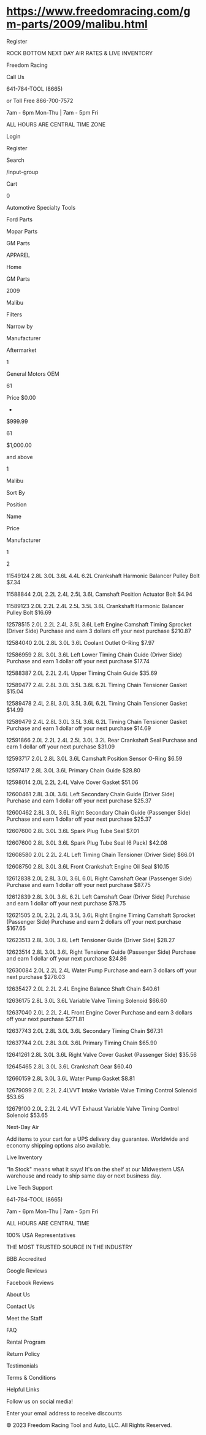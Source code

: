 # https://www.freedomracing.com/gm-parts/2009/malibu.html

Register

ROCK BOTTOM NEXT DAY AIR RATES & LIVE INVENTORY

Freedom Racing

Call Us

641-784-TOOL (8665)

or Toll Free 866-700-7572

7am - 6pm Mon-Thu | 7am - 5pm Fri

ALL HOURS ARE CENTRAL TIME ZONE

Login

Register

Search

/input-group

Cart

0

Automotive Specialty Tools

Ford Parts

Mopar Parts

GM Parts

APPAREL

Home

GM Parts

2009

Malibu

Filters

Narrow by

Manufacturer

Aftermarket

1

General Motors OEM

61

Price
$0.00

-
$999.99

61

$1,000.00

and above

1

Malibu

Sort By

Position

Name

Price

Manufacturer

1

2

11549124 2.8L 3.0L 3.6L 4.4L 6.2L Crankshaft Harmonic Balancer Pulley Bolt
$7.34

11588844 2.0L 2.2L 2.4L 2.5L 3.6L Camshaft Position Actuator Bolt
$4.94

11589123 2.0L 2.2L 2.4L 2.5L 3.5L 3.6L Crankshaft Harmonic Balancer Pulley Bolt
$16.69

12578515 2.0L 2.2L 2.4L 3.5L 3.6L Left Engine Camshaft Timing Sprocket (Driver Side)
Purchase and earn 3 dollars off your next purchase
$210.87

12584040 2.0L 2.8L 3.0L 3.6L Coolant Outlet O-Ring
$7.97

12586959 2.8L 3.0L 3.6L Left Lower Timing Chain Guide (Driver Side)
Purchase and earn 1 dollar off your next purchase
$17.74

12588387 2.0L 2.2L 2.4L Upper Timing Chain Guide
$35.69

12589477 2.4L 2.8L 3.0L 3.5L 3.6L 6.2L Timing Chain Tensioner Gasket
$15.04

12589478 2.4L 2.8L 3.0L 3.5L 3.6L 6.2L Timing Chain Tensioner Gasket
$14.99

12589479 2.4L 2.8L 3.0L 3.5L 3.6L 6.2L Timing Chain Tensioner Gasket
Purchase and earn 1 dollar off your next purchase
$14.69

12591866 2.0L 2.2L 2.4L 2.5L 3.0L 3.2L Rear Crankshaft Seal
Purchase and earn 1 dollar off your next purchase
$31.09

12593717 2.0L 2.8L 3.0L 3.6L Camshaft Position Sensor O-Ring
$6.59

12597417 2.8L 3.0L 3.6L Primary Chain Guide
$28.80

12598014 2.0L 2.2L 2.4L Valve Cover Gasket
$51.06

12600461 2.8L 3.0L 3.6L Left Secondary Chain Guide (Driver Side)
Purchase and earn 1 dollar off your next purchase
$25.37

12600462 2.8L 3.0L 3.6L Right Secondary Chain Guide (Passenger Side)
Purchase and earn 1 dollar off your next purchase
$25.37

12607600 2.8L 3.0L 3.6L Spark Plug Tube Seal
$7.01

12607600 2.8L 3.0L 3.6L Spark Plug Tube Seal (6 Pack)
$42.08

12608580 2.0L 2.2L 2.4L Left Timing Chain Tensioner (Driver Side)
$66.01

12608750 2.8L 3.0L 3.6L Front Crankshaft Engine Oil Seal
$10.15

12612838 2.0L 2.8L 3.0L 3.6L 6.0L Right Camshaft Gear (Passenger Side)
Purchase and earn 1 dollar off your next purchase
$87.75

12612839 2.8L 3.0L 3.6L 6.2L Left Camshaft Gear (Driver Side)
Purchase and earn 1 dollar off your next purchase
$78.75

12621505 2.0L 2.2L 2.4L 3.5L 3.6L Right Engine Timing Camshaft Sprocket (Passenger Side)
Purchase and earn 2 dollars off your next purchase
$167.65

12623513 2.8L 3.0L 3.6L Left Tensioner Guide (Driver Side)
$28.27

12623514 2.8L 3.0L 3.6L Right Tensioner Guide (Passenger Side)
Purchase and earn 1 dollar off your next purchase
$24.86

12630084 2.0L 2.2L 2.4L Water Pump
Purchase and earn 3 dollars off your next purchase
$278.03

12635427 2.0L 2.2L 2.4L Engine Balance Shaft Chain
$40.61

12636175 2.8L 3.0L 3.6L Variable Valve Timing Solenoid
$66.60

12637040 2.0L 2.2L 2.4L Front Engine Cover
Purchase and earn 3 dollars off your next purchase
$271.81

12637743 2.0L 2.8L 3.0L 3.6L Secondary Timing Chain
$67.31

12637744 2.0L 2.8L 3.0L 3.6L Primary Timing Chain
$65.90

12641261 2.8L 3.0L 3.6L Right Valve Cover Gasket (Passenger Side)
$35.56

12645465 2.8L 3.0L 3.6L Crankshaft Gear
$60.40

12660159 2.8L 3.0L 3.6L Water Pump Gasket
$8.81

12679099 2.0L 2.2L 2.4LVVT Intake Variable Valve Timing Control Solenoid
$53.65

12679100 2.0L 2.2L 2.4L VVT Exhaust Variable Valve Timing Control Solenoid
$53.65

<div class="toolbar-bottom">

</div>

Next-Day Air

Add items to your cart for a UPS delivery day guarantee. Worldwide and economy shipping options also available.

Live Inventory

"In Stock" means what it says! It's on the shelf at our Midwestern USA warehouse and ready to ship same day or next business day.

Live Tech Support

641-784-TOOL (8665)

7am - 6pm Mon-Thu | 7am - 5pm Fri

ALL HOURS ARE CENTRAL TIME

100% USA Representatives

THE MOST TRUSTED SOURCE IN THE INDUSTRY

BBB Accredited

Google Reviews

Facebook Reviews

About Us

Contact Us

Meet the Staff

FAQ

Rental Program

Return Policy

Testimonials

Terms & Conditions

Helpful Links

Follow us on social media!

Enter your email address to receive discounts

© 2023 Freedom Racing Tool and Auto, LLC. All Rights Reserved.